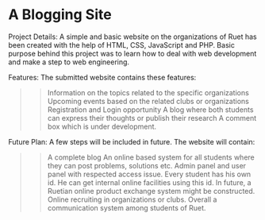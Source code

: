 # A Blogging Site

Project Details: A simple and basic website on the organizations of Ruet has been created with the help of HTML, CSS, JavaScript and PHP. Basic purpose behind this project was to learn how to deal with web development and make a step to web engineering. 

Features:  The submitted website contains these features:
>>Information on the topics related to the specific organizations 
>>Upcoming events based on the related clubs or organizations
>>Registration and Login opportunity
>>A blog where both students can express their thoughts or publish their research
>> A comment box which is under development. 



Future Plan:  A few steps will be included in future. The website will contain:
>>A complete blog
>>An online based system for all students where they can post problems, solutions etc.
>>Admin panel and user panel with respected access issue.
>>Every student has his own id. He can get internal online facilities using this id.
>>In future, a Ruetian online product exchange system might be constructed. 
>>Online recruiting in organizations or clubs.
>>Overall a communication system among students of Ruet.

